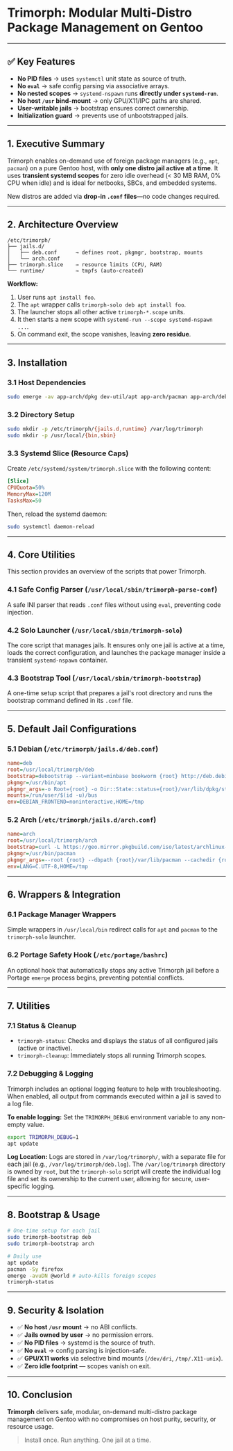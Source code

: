# **Trimorph: Modular Multi-Distro Package Management on Gentoo**

---

## ✅ Key Features
- **No PID files** → uses `systemctl` unit state as source of truth.
- **No `eval`** → safe config parsing via associative arrays.
- **No nested scopes** → `systemd-nspawn` runs **directly under `systemd-run`**.
- **No host `/usr` bind-mount** → only GPU/X11/IPC paths are shared.
- **User-writable jails** → bootstrap ensures correct ownership.
- **Initialization guard** → prevents use of unbootstrapped jails.

---

## 1. Executive Summary

Trimorph enables on-demand use of foreign package managers (e.g., `apt`, `pacman`) on a pure Gentoo host, with **only one distro jail active at a time**. It uses **transient systemd scopes** for zero idle overhead (< 30 MB RAM, 0% CPU when idle) and is ideal for netbooks, SBCs, and embedded systems.

New distros are added via **drop-in `.conf` files**—no code changes required.

---

## 2. Architecture Overview

```
/etc/trimorph/
├── jails.d/
│   ├── deb.conf      → defines root, pkgmgr, bootstrap, mounts
│   └── arch.conf
├── trimorph.slice    → resource limits (CPU, RAM)
└── runtime/          → tmpfs (auto-created)
```

**Workflow:**
1.  User runs `apt install foo`.
2.  The `apt` wrapper calls `trimorph-solo deb apt install foo`.
3.  The launcher stops all other active `trimorph-*.scope` units.
4.  It then starts a new scope with `systemd-run --scope systemd-nspawn ...`.
5.  On command exit, the scope vanishes, leaving **zero residue**.

---

## 3. Installation

### 3.1 Host Dependencies
```bash
sudo emerge -av app-arch/dpkg dev-util/apt app-arch/pacman app-arch/debootstrap sys-apps/systemd
```

### 3.2 Directory Setup
```bash
sudo mkdir -p /etc/trimorph/{jails.d,runtime} /var/log/trimorph
sudo mkdir -p /usr/local/{bin,sbin}
```

### 3.3 Systemd Slice (Resource Caps)
Create `/etc/systemd/system/trimorph.slice` with the following content:
```ini
[Slice]
CPUQuota=50%
MemoryMax=120M
TasksMax=50
```
Then, reload the systemd daemon:
```bash
sudo systemctl daemon-reload
```

---

## 4. Core Utilities

This section provides an overview of the scripts that power Trimorph.

### 4.1 Safe Config Parser (`/usr/local/sbin/trimorph-parse-conf`)
A safe INI parser that reads `.conf` files without using `eval`, preventing code injection.

### 4.2 Solo Launcher (`/usr/local/sbin/trimorph-solo`)
The core script that manages jails. It ensures only one jail is active at a time, loads the correct configuration, and launches the package manager inside a transient `systemd-nspawn` container.

### 4.3 Bootstrap Tool (`/usr/local/sbin/trimorph-bootstrap`)
A one-time setup script that prepares a jail's root directory and runs the bootstrap command defined in its `.conf` file.

---

## 5. Default Jail Configurations

### 5.1 Debian (`/etc/trimorph/jails.d/deb.conf`)
```ini
name=deb
root=/usr/local/trimorph/deb
bootstrap=debootstrap --variant=minbase bookworm {root} http://deb.debian.org/debian
pkgmgr=/usr/bin/apt
pkgmgr_args=-o Root={root} -o Dir::State::status={root}/var/lib/dpkg/status -o Dir::Cache::Archives={root}/var/cache/apt/archives
mounts=/run/user/$(id -u)/bus
env=DEBIAN_FRONTEND=noninteractive,HOME=/tmp
```

### 5.2 Arch (`/etc/trimorph/jails.d/arch.conf`)
```ini
name=arch
root=/usr/local/trimorph/arch
bootstrap=curl -L https://geo.mirror.pkgbuild.com/iso/latest/archlinux-bootstrap-x86_64.tar.gz | tar -xz -C {root} --strip=1 && systemd-nspawn -q -D {root} sh -c "pacman-key --init && pacman-key --populate archlinux"
pkgmgr=/usr/bin/pacman
pkgmgr_args=--root {root} --dbpath {root}/var/lib/pacman --cachedir {root}/var/cache/pacman/pkg
env=LANG=C.UTF-8,HOME=/tmp
```

---

## 6. Wrappers & Integration

### 6.1 Package Manager Wrappers
Simple wrappers in `/usr/local/bin` redirect calls for `apt` and `pacman` to the `trimorph-solo` launcher.

### 6.2 Portage Safety Hook (`/etc/portage/bashrc`)
An optional hook that automatically stops any active Trimorph jail before a Portage `emerge` process begins, preventing potential conflicts.

---

## 7. Utilities

### 7.1 Status & Cleanup
-   `trimorph-status`: Checks and displays the status of all configured jails (active or inactive).
-   `trimorph-cleanup`: Immediately stops all running Trimorph scopes.

### 7.2 Debugging & Logging
Trimorph includes an optional logging feature to help with troubleshooting. When enabled, all output from commands executed within a jail is saved to a log file.

**To enable logging:**
Set the `TRIMORPH_DEBUG` environment variable to any non-empty value.
```bash
export TRIMORPH_DEBUG=1
apt update
```

**Log Location:**
Logs are stored in `/var/log/trimorph/`, with a separate file for each jail (e.g., `/var/log/trimorph/deb.log`). The `/var/log/trimorph` directory is owned by `root`, but the `trimorph-solo` script will create the individual log file and set its ownership to the current user, allowing for secure, user-specific logging.

---

## 8. Bootstrap & Usage

```bash
# One-time setup for each jail
sudo trimorph-bootstrap deb
sudo trimorph-bootstrap arch

# Daily use
apt update
pacman -Sy firefox
emerge -avuDN @world # auto-kills foreign scopes
trimorph-status
```

---

## 9. Security & Isolation

-   ✅ **No host `/usr` mount** → no ABI conflicts.
-   ✅ **Jails owned by user** → no permission errors.
-   ✅ **No PID files** → systemd is the source of truth.
-   ✅ **No `eval`** → config parsing is injection-safe.
-   ✅ **GPU/X11 works** via selective bind mounts (`/dev/dri`, `/tmp/.X11-unix`).
-   ✅ **Zero idle footprint** — scopes vanish on exit.

---

## 10. Conclusion

**Trimorph** delivers safe, modular, on-demand multi-distro package management on Gentoo with no compromises on host purity, security, or resource usage.
> Install once. Run anything. One jail at a time.